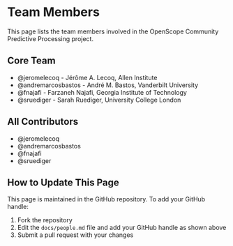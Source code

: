 # Team Members

This page lists the team members involved in the OpenScope Community Predictive Processing project.

## Core Team

* <span class="github-user">@jeromelecoq</span> - Jérôme A. Lecoq, Allen Institute
* <span class="github-user">@andremarcosbastos</span> - André M. Bastos, Vanderbilt University
* <span class="github-user">@fnajafi</span> - Farzaneh Najafi, Georgia Institute of Technology 
* <span class="github-user">@sruediger</span> - Sarah Ruediger, University College London

## All Contributors

* <span class="github-user">@jeromelecoq</span>
* <span class="github-user">@andremarcosbastos</span>
* <span class="github-user">@fnajafi</span>
* <span class="github-user">@sruediger</span>
<!-- Add more GitHub handles below as people join the project -->

## How to Update This Page

This page is maintained in the GitHub repository. To add your GitHub handle:

1. Fork the repository
2. Edit the `docs/people.md` file and add your GitHub handle as shown above
3. Submit a pull request with your changes